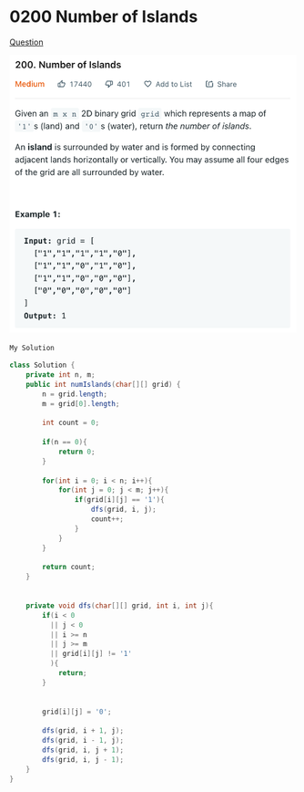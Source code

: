 # 0200 Number of Islands

[Question](https://leetcode.com/problems/number-of-islands/)

![](<../.gitbook/assets/image (2) (1) (1) (1).png>)

`My Solution`

```java
class Solution {
    private int n, m;
    public int numIslands(char[][] grid) {
        n = grid.length;
        m = grid[0].length;
        
        int count = 0;
        
        if(n == 0){
            return 0;
        }
        
        for(int i = 0; i < n; i++){
            for(int j = 0; j < m; j++){
                if(grid[i][j] == '1'){
                    dfs(grid, i, j);
                    count++;
                }
            }
        }
        
        return count;
    }
    
    
    private void dfs(char[][] grid, int i, int j){
        if(i < 0 
          || j < 0 
          || i >= n
          || j >= m
          || grid[i][j] != '1'
          ){
            return;
        }
        
        
        grid[i][j] = '0';
        
        dfs(grid, i + 1, j);
        dfs(grid, i - 1, j);
        dfs(grid, i, j + 1);
        dfs(grid, i, j - 1);
    } 
}
```

